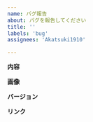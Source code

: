 ```yaml
---
name: バグ報告
about: バグを報告してください
title: ''
labels: 'bug'
assignees: 'Akatsuki1910'

---
```


**内容**


**画像**


**バージョン**


**リンク**
